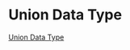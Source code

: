 # Union Data Type

[Union Data Type](https://www.youtube.com/watch?v=sOqquM6QXlE&list=PLgH5QX0i9K3rXq_1OgVmjaEJJ1akJQgPq&index=5)
